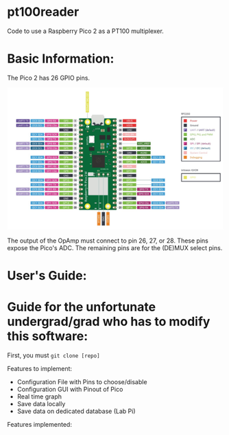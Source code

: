 # pt100reader
Code to use a Raspberry Pico 2 as a PT100 multiplexer.

# Basic Information:

The Pico 2 has 26 GPIO pins.

![pico2](./pico2pinout.jpg)

The output of the OpAmp must connect to pin 26, 27, or 28. These pins expose the Pico's ADC.
The remaining pins are for the (DE)MUX select pins.

# User's Guide:

# Guide for the unfortunate undergrad/grad who has to modify this software:

First, you must 
   ``git clone [repo]``
   

Features to implement:
- Configuration File with Pins to choose/disable
- Configuration GUI with Pinout of Pico
- Real time graph
- Save data locally
- Save data on dedicated database (Lab Pi)

Features implemented:
